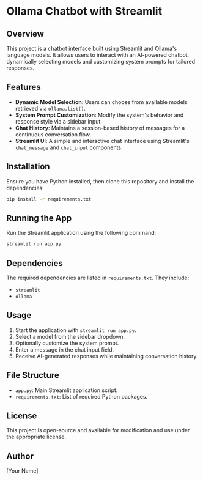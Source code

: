 # Ollama Chatbot with Streamlit

## Overview

This project is a chatbot interface built using Streamlit and Ollama's language models. It allows users to interact with an AI-powered chatbot, dynamically selecting models and customizing system prompts for tailored responses.

## Features

- **Dynamic Model Selection**: Users can choose from available models retrieved via `ollama.list()`.
- **System Prompt Customization**: Modify the system's behavior and response style via a sidebar input.
- **Chat History**: Maintains a session-based history of messages for a continuous conversation flow.
- **Streamlit UI**: A simple and interactive chat interface using Streamlit's `chat_message` and `chat_input` components.

## Installation

Ensure you have Python installed, then clone this repository and install the dependencies:

```sh
pip install -r requirements.txt
```

## Running the App

Run the Streamlit application using the following command:

```sh
streamlit run app.py
```

## Dependencies

The required dependencies are listed in `requirements.txt`. They include:

- `streamlit`
- `ollama`

## Usage

1. Start the application with `streamlit run app.py`.
2. Select a model from the sidebar dropdown.
3. Optionally customize the system prompt.
4. Enter a message in the chat input field.
5. Receive AI-generated responses while maintaining conversation history.

## File Structure

- `app.py`: Main Streamlit application script.
- `requirements.txt`: List of required Python packages.

## License

This project is open-source and available for modification and use under the appropriate license.

## Author

[Your Name]
